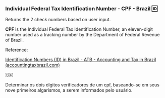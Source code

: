 ### Individual Federal Tax Identification Number - CPF - Brazil  :id:



Returns the 2 check numbers based on user input.



**CPF** is the Individual Federal Tax Identification Number, an eleven-digit number used as a tracking number by the Department of Federal Revenue of Brazil.

Reference:

[Identification Numbers (ID) in Brazil - ATB - Accounting and Tax in Brazil (accountingtaxbrazil.com)](https://www.accountingtaxbrazil.com/identification-numbers-id-in-brazil/)



:brazil:

Determinar os dois dígitos verificadores de um cpf, baseando-se em seus nove primeiros algarismos, a serem informados pelo usuário.

